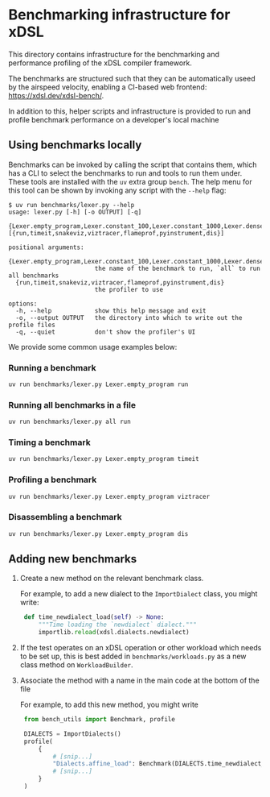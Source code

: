 # Benchmarking infrastructure for xDSL

This directory contains infrastructure for the benchmarking and performance profiling of the xDSL compiler framework.

The benchmarks are structured such that they can be automatically useed by the airspeed velocity, enabling a CI-based web frontend: <https://xdsl.dev/xdsl-bench/>.

In addition to this, helper scripts and infrastructure is provided to run and profile benchmark performance on a developer's local machine

## Using benchmarks locally

Benchmarks can be invoked by calling the script that contains them, which has a CLI to select the benchmarks to run and tools to run them under. These tools are installed with the `uv` extra group `bench`. The help menu for this tool can be shown by invoking any script with the `--help` flag:

```text
$ uv run benchmarks/lexer.py --help
usage: lexer.py [-h] [-o OUTPUT] [-q]
                {Lexer.empty_program,Lexer.constant_100,Lexer.constant_1000,Lexer.dense_attr,Lexer.dense_attr_hex,all} [{run,timeit,snakeviz,viztracer,flameprof,pyinstrument,dis}]

positional arguments:
  {Lexer.empty_program,Lexer.constant_100,Lexer.constant_1000,Lexer.dense_attr,Lexer.dense_attr_hex,all}
                        the name of the benchmark to run, `all` to run all benchmarks
  {run,timeit,snakeviz,viztracer,flameprof,pyinstrument,dis}
                        the profiler to use

options:
  -h, --help            show this help message and exit
  -o, --output OUTPUT   the directory into which to write out the profile files
  -q, --quiet           don't show the profiler's UI
```

We provide some common usage examples below:

### Running a benchmark

```bash
uv run benchmarks/lexer.py Lexer.empty_program run
```

### Running all benchmarks in a file

```bash
uv run benchmarks/lexer.py all run
```

### Timing a benchmark

```bash
uv run benchmarks/lexer.py Lexer.empty_program timeit
```

### Profiling a benchmark

```bash
uv run benchmarks/lexer.py Lexer.empty_program viztracer
```

### Disassembling a benchmark

```bash
uv run benchmarks/lexer.py Lexer.empty_program dis
```

## Adding new benchmarks

1. Create a new method on the relevant benchmark class.

   For example, to add a new dialect to the `ImportDialect` class, you might write:

   ```python
    def time_newdialect_load(self) -> None:
        """Time loading the `newdialect` dialect."""
        importlib.reload(xdsl.dialects.newdialect)
    ```

2. If the test operates on an xDSL operation or other workload which needs to be set up, this is best added in `benchmarks/workloads.py` as a new class method on `WorkloadBuilder`.

3. Associate the method with a name in the main code at the bottom of the file
   
   For example, to add this new method, you might write

   ```python
    from bench_utils import Benchmark, profile

    DIALECTS = ImportDialects()
    profile(
        {
            # [snip...]
            "Dialects.affine_load": Benchmark(DIALECTS.time_newdialect_load),
            # [snip...]
        }
    )
    ```
